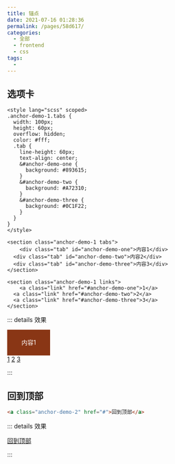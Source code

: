```yaml
---
title: 锚点
date: 2021-07-16 01:28:36
permalink: /pages/58d617/
categories: 
  - 全部
  - frontend
  - css
tags: 
  - 
---
```


## 选项卡

```vue
<style lang="scss" scoped>
.anchor-demo-1.tabs {
  width: 100px;
  height: 60px;
  overflow: hidden;
  color: #fff;
  .tab {
    line-height: 60px;
    text-align: center;
    &#anchor-demo-one {
      background: #893615;
    }
    &#anchor-demo-two {
      background: #A72310;
    }
    &#anchor-demo-three {
      background: #0C1F22;
    }
  }
}
</style>

<section class="anchor-demo-1 tabs">
	<div class="tab" id="anchor-demo-one">内容1</div>
  <div class="tab" id="anchor-demo-two">内容2</div>
  <div class="tab" id="anchor-demo-three">内容3</div>
</section>

<section class="anchor-demo-1 links">
	<a class="link" href="#anchor-demo-one">1</a>
  <a class="link" href="#anchor-demo-two">2</a>
  <a class="link" href="#anchor-demo-three">3</a>
</section>
```

::: details 效果

<style lang="scss" scoped>
.anchor-demo-1.tabs {
  width: 100px;
  height: 60px;
  overflow: hidden;
  color: #fff;
  .tab {
    line-height: 60px;
    text-align: center;
    &#anchor-demo-one {
      background: #893615;
    }
    &#anchor-demo-two {
      background: #A72310;
    }
    &#anchor-demo-three {
      background: #0C1F22;
    }
  }
}
</style>


<section class="anchor-demo-1 tabs">
	<div class="tab" id="anchor-demo-one">内容1</div>
  <div class="tab" id="anchor-demo-two">内容2</div>
  <div class="tab" id="anchor-demo-three">内容3</div>
</section>

<section class="anchor-demo-1 links">
	<a class="link" href="#anchor-demo-one">1</a>
  <a class="link" href="#anchor-demo-two">2</a>
  <a class="link" href="#anchor-demo-three">3</a>
</section>

:::



## 回到顶部

```html
<a class="anchor-demo-2" href="#">回到顶部</a>
```

::: details 效果

<a class="anchor-demo-2" href="#">回到顶部</a>

:::